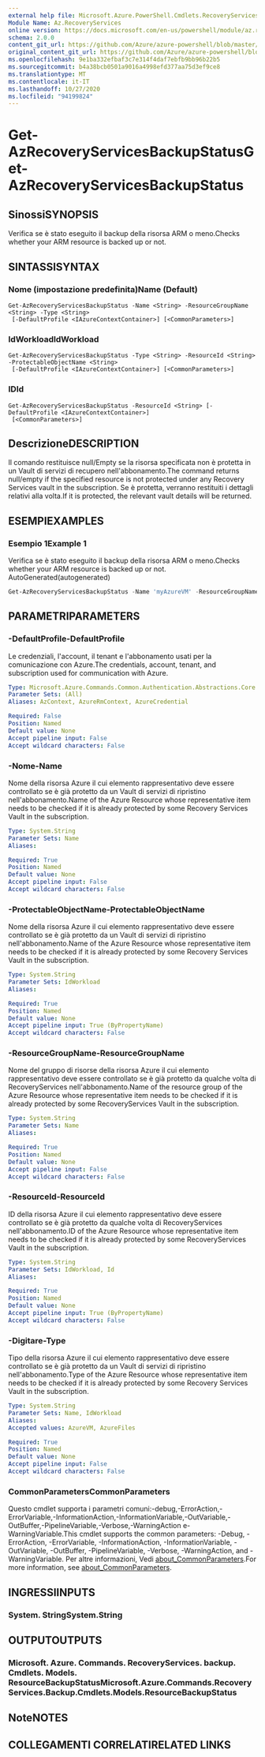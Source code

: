 ```yaml
---
external help file: Microsoft.Azure.PowerShell.Cmdlets.RecoveryServices.Backup.dll-Help.xml
Module Name: Az.RecoveryServices
online version: https://docs.microsoft.com/en-us/powershell/module/az.recoveryservices/get-azrecoveryservicesbackupstatus
schema: 2.0.0
content_git_url: https://github.com/Azure/azure-powershell/blob/master/src/RecoveryServices/RecoveryServices/help/Get-AzRecoveryServicesBackupStatus.md
original_content_git_url: https://github.com/Azure/azure-powershell/blob/master/src/RecoveryServices/RecoveryServices/help/Get-AzRecoveryServicesBackupStatus.md
ms.openlocfilehash: 9e1ba332efbaf3c7e314f4daf7ebfb9bb96b22b5
ms.sourcegitcommit: b4a38bcb0501a9016a4998efd377aa75d3ef9ce8
ms.translationtype: MT
ms.contentlocale: it-IT
ms.lasthandoff: 10/27/2020
ms.locfileid: "94199824"
---
```

# <span data-ttu-id="30fba-101">Get-AzRecoveryServicesBackupStatus</span><span class="sxs-lookup"><span data-stu-id="30fba-101">Get-AzRecoveryServicesBackupStatus</span></span>

## <span data-ttu-id="30fba-102">Sinossi</span><span class="sxs-lookup"><span data-stu-id="30fba-102">SYNOPSIS</span></span>
<span data-ttu-id="30fba-103">Verifica se è stato eseguito il backup della risorsa ARM o meno.</span><span class="sxs-lookup"><span data-stu-id="30fba-103">Checks whether your ARM resource is backed up or not.</span></span>

## <span data-ttu-id="30fba-104">SINTASSI</span><span class="sxs-lookup"><span data-stu-id="30fba-104">SYNTAX</span></span>

### <span data-ttu-id="30fba-105">Nome (impostazione predefinita)</span><span class="sxs-lookup"><span data-stu-id="30fba-105">Name (Default)</span></span>
```
Get-AzRecoveryServicesBackupStatus -Name <String> -ResourceGroupName <String> -Type <String>
 [-DefaultProfile <IAzureContextContainer>] [<CommonParameters>]
```

### <span data-ttu-id="30fba-106">IdWorkload</span><span class="sxs-lookup"><span data-stu-id="30fba-106">IdWorkload</span></span>
```
Get-AzRecoveryServicesBackupStatus -Type <String> -ResourceId <String> -ProtectableObjectName <String>
 [-DefaultProfile <IAzureContextContainer>] [<CommonParameters>]
```

### <span data-ttu-id="30fba-107">ID</span><span class="sxs-lookup"><span data-stu-id="30fba-107">Id</span></span>
```
Get-AzRecoveryServicesBackupStatus -ResourceId <String> [-DefaultProfile <IAzureContextContainer>]
 [<CommonParameters>]
```

## <span data-ttu-id="30fba-108">Descrizione</span><span class="sxs-lookup"><span data-stu-id="30fba-108">DESCRIPTION</span></span>
<span data-ttu-id="30fba-109">Il comando restituisce null/Empty se la risorsa specificata non è protetta in un Vault di servizi di recupero nell'abbonamento.</span><span class="sxs-lookup"><span data-stu-id="30fba-109">The command returns null/empty if the specified resource is not protected under any Recovery Services vault in the subscription.</span></span> <span data-ttu-id="30fba-110">Se è protetta, verranno restituiti i dettagli relativi alla volta.</span><span class="sxs-lookup"><span data-stu-id="30fba-110">If it is protected, the relevant vault details will be returned.</span></span>

## <span data-ttu-id="30fba-111">ESEMPI</span><span class="sxs-lookup"><span data-stu-id="30fba-111">EXAMPLES</span></span>

### <span data-ttu-id="30fba-112">Esempio 1</span><span class="sxs-lookup"><span data-stu-id="30fba-112">Example 1</span></span>

<span data-ttu-id="30fba-113">Verifica se è stato eseguito il backup della risorsa ARM o meno.</span><span class="sxs-lookup"><span data-stu-id="30fba-113">Checks whether your ARM resource is backed up or not.</span></span> <span data-ttu-id="30fba-114">AutoGenerated</span><span class="sxs-lookup"><span data-stu-id="30fba-114">(autogenerated)</span></span>

```powershell <!-- Aladdin Generated Example --> 
Get-AzRecoveryServicesBackupStatus -Name 'myAzureVM' -ResourceGroupName 'myAzureVMRG' -Type AzureVM
```

## <span data-ttu-id="30fba-115">PARAMETRI</span><span class="sxs-lookup"><span data-stu-id="30fba-115">PARAMETERS</span></span>

### <span data-ttu-id="30fba-116">-DefaultProfile</span><span class="sxs-lookup"><span data-stu-id="30fba-116">-DefaultProfile</span></span>
<span data-ttu-id="30fba-117">Le credenziali, l'account, il tenant e l'abbonamento usati per la comunicazione con Azure.</span><span class="sxs-lookup"><span data-stu-id="30fba-117">The credentials, account, tenant, and subscription used for communication with Azure.</span></span>

```yaml
Type: Microsoft.Azure.Commands.Common.Authentication.Abstractions.Core.IAzureContextContainer
Parameter Sets: (All)
Aliases: AzContext, AzureRmContext, AzureCredential

Required: False
Position: Named
Default value: None
Accept pipeline input: False
Accept wildcard characters: False
```

### <span data-ttu-id="30fba-118">-Nome</span><span class="sxs-lookup"><span data-stu-id="30fba-118">-Name</span></span>
<span data-ttu-id="30fba-119">Nome della risorsa Azure il cui elemento rappresentativo deve essere controllato se è già protetto da un Vault di servizi di ripristino nell'abbonamento.</span><span class="sxs-lookup"><span data-stu-id="30fba-119">Name of the Azure Resource whose representative item needs to be checked if it is already protected by some Recovery Services Vault in the subscription.</span></span>

```yaml
Type: System.String
Parameter Sets: Name
Aliases:

Required: True
Position: Named
Default value: None
Accept pipeline input: False
Accept wildcard characters: False
```

### <span data-ttu-id="30fba-120">-ProtectableObjectName</span><span class="sxs-lookup"><span data-stu-id="30fba-120">-ProtectableObjectName</span></span>
<span data-ttu-id="30fba-121">Nome della risorsa Azure il cui elemento rappresentativo deve essere controllato se è già protetto da un Vault di servizi di ripristino nell'abbonamento.</span><span class="sxs-lookup"><span data-stu-id="30fba-121">Name of the Azure Resource whose representative item needs to be checked if it is already protected by some Recovery Services Vault in the subscription.</span></span>

```yaml
Type: System.String
Parameter Sets: IdWorkload
Aliases:

Required: True
Position: Named
Default value: None
Accept pipeline input: True (ByPropertyName)
Accept wildcard characters: False
```

### <span data-ttu-id="30fba-122">-ResourceGroupName</span><span class="sxs-lookup"><span data-stu-id="30fba-122">-ResourceGroupName</span></span>
<span data-ttu-id="30fba-123">Nome del gruppo di risorse della risorsa Azure il cui elemento rappresentativo deve essere controllato se è già protetto da qualche volta di RecoveryServices nell'abbonamento.</span><span class="sxs-lookup"><span data-stu-id="30fba-123">Name of the resource group of the Azure Resource whose representative item needs to be checked if it is already protected by some RecoveryServices Vault in the subscription.</span></span>

```yaml
Type: System.String
Parameter Sets: Name
Aliases:

Required: True
Position: Named
Default value: None
Accept pipeline input: False
Accept wildcard characters: False
```

### <span data-ttu-id="30fba-124">-ResourceId</span><span class="sxs-lookup"><span data-stu-id="30fba-124">-ResourceId</span></span>
<span data-ttu-id="30fba-125">ID della risorsa Azure il cui elemento rappresentativo deve essere controllato se è già protetto da qualche volta di RecoveryServices nell'abbonamento.</span><span class="sxs-lookup"><span data-stu-id="30fba-125">ID of the Azure Resource whose representative item needs to be checked if it is already protected by some RecoveryServices Vault in the subscription.</span></span>

```yaml
Type: System.String
Parameter Sets: IdWorkload, Id
Aliases:

Required: True
Position: Named
Default value: None
Accept pipeline input: True (ByPropertyName)
Accept wildcard characters: False
```

### <span data-ttu-id="30fba-126">-Digitare</span><span class="sxs-lookup"><span data-stu-id="30fba-126">-Type</span></span>
<span data-ttu-id="30fba-127">Tipo della risorsa Azure il cui elemento rappresentativo deve essere controllato se è già protetto da un Vault di servizi di ripristino nell'abbonamento.</span><span class="sxs-lookup"><span data-stu-id="30fba-127">Type of the Azure Resource whose representative item needs to be checked if it is already protected by some Recovery Services Vault in the subscription.</span></span>

```yaml
Type: System.String
Parameter Sets: Name, IdWorkload
Aliases:
Accepted values: AzureVM, AzureFiles

Required: True
Position: Named
Default value: None
Accept pipeline input: False
Accept wildcard characters: False
```

### <span data-ttu-id="30fba-128">CommonParameters</span><span class="sxs-lookup"><span data-stu-id="30fba-128">CommonParameters</span></span>
<span data-ttu-id="30fba-129">Questo cmdlet supporta i parametri comuni:-debug,-ErrorAction,-ErrorVariable,-InformationAction,-InformationVariable,-OutVariable,-OutBuffer,-PipelineVariable,-Verbose,-WarningAction e-WarningVariable.</span><span class="sxs-lookup"><span data-stu-id="30fba-129">This cmdlet supports the common parameters: -Debug, -ErrorAction, -ErrorVariable, -InformationAction, -InformationVariable, -OutVariable, -OutBuffer, -PipelineVariable, -Verbose, -WarningAction, and -WarningVariable.</span></span> <span data-ttu-id="30fba-130">Per altre informazioni, Vedi [about_CommonParameters](http://go.microsoft.com/fwlink/?LinkID=113216).</span><span class="sxs-lookup"><span data-stu-id="30fba-130">For more information, see [about_CommonParameters](http://go.microsoft.com/fwlink/?LinkID=113216).</span></span>

## <span data-ttu-id="30fba-131">INGRESSI</span><span class="sxs-lookup"><span data-stu-id="30fba-131">INPUTS</span></span>

### <span data-ttu-id="30fba-132">System. String</span><span class="sxs-lookup"><span data-stu-id="30fba-132">System.String</span></span>

## <span data-ttu-id="30fba-133">OUTPUT</span><span class="sxs-lookup"><span data-stu-id="30fba-133">OUTPUTS</span></span>

### <span data-ttu-id="30fba-134">Microsoft. Azure. Commands. RecoveryServices. backup. Cmdlets. Models. ResourceBackupStatus</span><span class="sxs-lookup"><span data-stu-id="30fba-134">Microsoft.Azure.Commands.RecoveryServices.Backup.Cmdlets.Models.ResourceBackupStatus</span></span>

## <span data-ttu-id="30fba-135">Note</span><span class="sxs-lookup"><span data-stu-id="30fba-135">NOTES</span></span>

## <span data-ttu-id="30fba-136">COLLEGAMENTI CORRELATI</span><span class="sxs-lookup"><span data-stu-id="30fba-136">RELATED LINKS</span></span>
